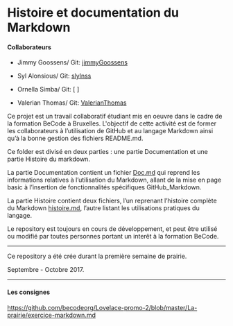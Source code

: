 # Histoire et documentation du Markdown
#### Collaborateurs
+ Jimmy Goossens/ Git: [jimmyGoossens]( https://github.com/jimmyGoossens)

+ Syl Alonsious/ Git: [slylnss]( https://github.com/slylnss)

+ Ornella Simba/ Git: [ ]
+ Valerian Thomas/ Git: [ValerianThomas]( https://github.com/ValerianThomas)


Ce projet est un travail collaboratif étudiant  mis en oeuvre dans le cadre de la formation BeCode à Bruxelles. L'objectif de cette activité est de former les collaborateurs à l’utilisation de GitHub et au langage Markdown ainsi qu’à la bonne gestion des fichiers README.md.

Ce folder est divisé en deux parties : une partie Documentation et une partie Histoire du markdown.

La partie Documentation contient un fichier [Doc.md](/Doc.md) qui reprend les informations relatives à l’utilisation du Markdown, allant de la mise en page basic à l’insertion de fonctionnalités spécifiques GitHub_Markdown.

La partie Histoire contient deux fichiers, l’un reprenant l’histoire complète du Markdown [histoire.md](/histoire.md), l’autre listant les utilisations pratiques du langage.

Le repository est toujours en cours de développement, et peut être utilisé ou modifié par toutes personnes portant un interêt à la formation BeCode.
***
Ce repository a été crée durant la première semaine de prairie.

 Septembre - Octobre 2017.

***


#### Les consignes
https://github.com/becodeorg/Lovelace-promo-2/blob/master/La-prairie/exercice-markdown.md
